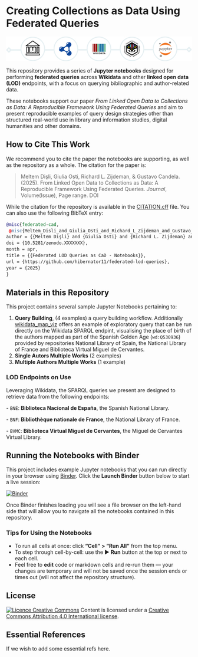 # Creating Collections as Data Using Federated Queries

![From LOD to CaD - banner](gh-banner.jpg)

This repository provides a series of **Jupyter notebooks** designed for performing **federated queries** across **Wikidata** and other **linked open data (LOD)** endpoints, with a focus on querying bibliographic and author-related data. 

These notebooks support our paper *From Linked Open Data to Collections as Data: 
A Reproducible Framework Using Federated Queries* and aim to present reproducible examples of query design strategies other than structured real-world use in library and information studies, digital humanities and other domains.

## How to Cite This Work
We recommend you to cite the paper the notebooks are supporting, as well as the repository as a whole. The citation for the paper is:

> Meltem Dişli, Giulia Osti, Richard L. Zijdeman, & Gustavo Candela. (2025). From Linked Open Data to Collections as Data: A Reproducible Framework Using Federated Queries. *Journal*, Volume(Issue), Page range. DOI

While the citation for the repository is available in the [CITATION.cff](CITATION.cff) file. You can also use the following BibTeX entry:

```bibtex
@misc{federated-cad,
 @misc{Meltem_Disli_and_Giulia_Osti_and_Richard_L_Zijdeman_and_Gustavo_Candela_Federated_LOD_Queries_2025,
author = {{Meltem Dişli} and {Giulia Osti} and {Richard L. Zijdeman} and {Gustavo Candela}},
doi = {10.5281/zenodo.XXXXXXX},
month = apr,
title = {{Federated LOD Queries as CaD - Notebooks}},
url = {https://github.com/hibernator11/federated-lod-queries},
year = {2025}
}  
```

## Materials in this Repository

This project contains several sample Jupyter Notebooks pertaining to:

1.  **Query Building**, (4 examples) a query building workflow. Additionally [wikidata_map_viz](notebooks/01-query-building/wikidata-map-viz.md) offers an example of exploratory query that can be run directly on the Wikidata SPARQL endpint, visualising the place of birth of the authors mapped as part of the Spanish Golden Age (`wd:Q530936`) provided by repositories National Library of Spain, the National Library of France and Biblioteca Virtual Miguel de Cervantes. 
2.  **Single Autors Multiple Works** (2 examples) <!-- add explanation of the example -->
3.  **Multiple Authors Multiple Works** (1 example) <!-- add explanation of the example --> 

### LOD Endpoints on Use

Leveraging Wikidata, the SPARQL queries we present are designed to retrieve data from the following endpoints:

\- `BNE`: **Biblioteca Nacional de España**, the Spanish National Library. <!-- add link to BNE SPARQL endpoint -->

\- `BNF`: **Bibliothèque nationale de France**, the National Library of France. <!-- add link to BNF SPARQL endpoint -->

\- `BVMC`: **Biblioteca Virtual Miguel de Cervantes**, the Miguel de Cervantes Virtual Library. <!-- add link to BVMC SPARQL endpoint -->

## Running the Notebooks with Binder

This project includes example Jupyter notebooks that you can run directly in your browser using [Binder](https://mybinder.org/). Click the **Launch Binder** button below to start a live session:

[![Binder](https://mybinder.org/badge_logo.svg)](https://mybinder.org/v2/gh/hibernator11/federated-cad/HEAD)

Once Binder finishes loading you will see a file browser on the left-hand side that will allow you to navigate all the notebooks contained in this repository.

### Tips for Using the Notebooks

-  To run all cells at once: click **“Cell” > “Run All”** from the top menu.
-  To step through cell-by-cell: use the ▶️ **Run** button at the top or next to each cell.
-  Feel free to **edit** code or markdown cells and re-run them — your changes are temporary and will not be saved once the session ends or times out (will not affect the repository structure).

## License

[![Licence Creative Commons](https://camo.githubusercontent.com/87c07f8d6b43e5c3a22e2cc80e0e245c5c47a4f370da2c3465a00a4d55a0239a/68747470733a2f2f692e6372656174697665636f6d6d6f6e732e6f72672f6c2f62792f342e302f38307831352e706e67)](http://creativecommons.org/licenses/by/4.0/)
Content is licensed under a [Creative Commons Attribution 4.0 International license](http://creativecommons.org/licenses/by/4.0/).

## Essential References

If we wish to add some essential refs here.
